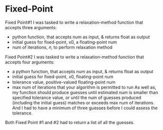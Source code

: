 # Fixed-Point
Fixed Point#1
I was tasked to write a relaxation-method function that accepts three arguments:
- python function, that accepts num as input, & returns float as output
- initial guess for fixed-point, x0, a floating-point num
- num of iterations, 𝑛, to perform relaxation method

Fixed Point#2
I was tasked to write a relaxation-method function that accepts four arguments:
- a python function, that accepts num as input, & returns float as output
- initial guess for fixed-point, 𝑥0, floating-point num
- tolerance value, positive-valued floating-point num
- max num of iterations that your algorithm is permitted to run
As well as, my function should produce guesses until estimated num is smaller than specified tolerance value, or until the num of guesses produced (including the initial guess) matches or exceeds max num of iterations. And I had to have a minimum of three guesses before I could assess the tolerance.

Both Fixed Point #1 and #2 had to return a list of all the guesses. 

